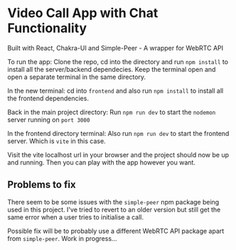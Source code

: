 # Video Call App with Chat Functionality

Built with React, Chakra-UI and Simple-Peer - A wrapper for WebRTC API

To run the app: Clone the repo, cd into the directory and run `npm install` to install all the server/backend dependecies. Keep the terminal open and open a separate terminal in the same directory.

In the new terminal: cd into `frontend` and also run `npm install` to install all the frontend dependencies.

Back in the main project directory: Run `npm run dev` to start the `nodemon` server running on `port 3000`

In the frontend directory terminal: Also run `npm run dev` to start the frontend server. Which is `vite` in this case.

Visit the vite localhost url in your browser and the project should now be up and running. Then you can play with the app however you want.

## Problems to fix

There seem to be some issues with the `simple-peer` npm package being used in this project. I've tried to revert to an older version but still get the same error when a user tries to initialise a call.

Possible fix will be to probably use a different WebRTC API package apart from `simple-peer`. Work in progress...

